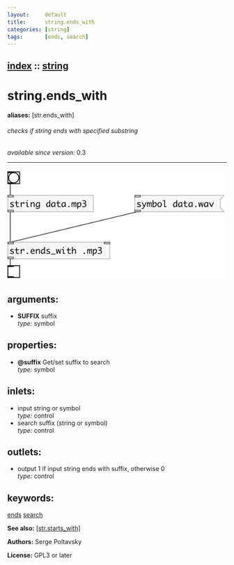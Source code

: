 ```yaml
---
layout:     default
title:      string.ends_with
categories: [string]
tags:       [ends, search]
---
```

[index](index.html) :: [string](category_string.html)
---

# string.ends_with
**aliases:** [str.ends_with]


###### checks if string ends with specified substring

*available since version:* 0.3

---




[![example](../examples/img/string.ends_with.jpg)](../examples/pd/string.ends_with.pd)



## arguments:

* **SUFFIX**
suffix<br>
_type:_ symbol<br>





## properties:

* **@suffix** 
Get/set suffix to search<br>
_type:_ symbol<br>



## inlets:

* input string or symbol<br>
_type:_ control
* search suffix (string or symbol)<br>
_type:_ control



## outlets:

* output 1 if input string ends with suffix, otherwise 0<br>
_type:_ control



## keywords:

[ends](keywords/ends.html)
[search](keywords/search.html)



**See also:**
[\[str.starts_with\]](str.starts_with.html)




**Authors:** Serge Poltavsky




**License:** GPL3 or later





